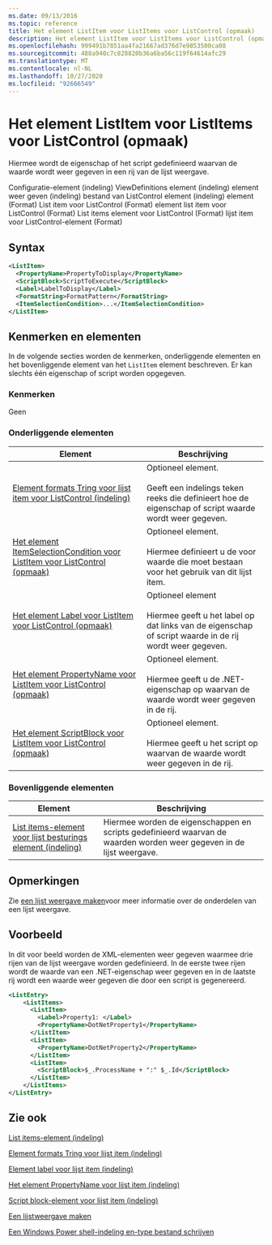 ```yaml
---
ms.date: 09/13/2016
ms.topic: reference
title: Het element ListItem voor ListItems voor ListControl (opmaak)
description: Het element ListItem voor ListItems voor ListControl (opmaak)
ms.openlocfilehash: 999491b7851aa4fa21667ad376d7e9853500ca08
ms.sourcegitcommit: 488a940c7c828820b36a6ba56c119f64614afc29
ms.translationtype: MT
ms.contentlocale: nl-NL
ms.lasthandoff: 10/27/2020
ms.locfileid: "92666549"
---
```

# <a name="listitem-element-for-listitems-for-listcontrol-format"></a>Het element ListItem voor ListItems voor ListControl (opmaak)

Hiermee wordt de eigenschap of het script gedefinieerd waarvan de waarde wordt weer gegeven in een rij van de lijst weergave.

Configuratie-element (indeling) ViewDefinitions element (indeling) element weer geven (indeling) bestand van ListControl element (indeling) element (Format) List item voor ListControl (Format) element list item voor ListControl (Format) List items element voor ListControl (Format) lijst item voor ListControl-element (Format)

## <a name="syntax"></a>Syntax

```xml
<ListItem>
  <PropertyName>PropertyToDisplay</PropertyName>
  <ScriptBlock>ScriptToExecute</ScriptBlock>
  <Label>LabelToDisplay</Label>
  <FormatString>FormatPattern</FormatString>
  <ItemSelectionCondition>...</ItemSelectionCondition>
</ListItem>
```

## <a name="attributes-and-elements"></a>Kenmerken en elementen

In de volgende secties worden de kenmerken, onderliggende elementen en het bovenliggende element van het `ListItem` element beschreven. Er kan slechts één eigenschap of script worden opgegeven.

### <a name="attributes"></a>Kenmerken

Geen

### <a name="child-elements"></a>Onderliggende elementen

|Element|Beschrijving|
|-------------|-----------------|
|[Element formats Tring voor lijst item voor ListControl (indeling)](./formatstring-element-for-listitem-for-listcontrol-format.md)|Optioneel element.<br /><br /> Geeft een indelings teken reeks die definieert hoe de eigenschap of script waarde wordt weer gegeven.|
|[Het element ItemSelectionCondition voor ListItem voor ListControl (opmaak)](./itemselectioncondition-element-for-listitem-for-listcontrol-format.md)|Optioneel element.<br /><br /> Hiermee definieert u de voor waarde die moet bestaan voor het gebruik van dit lijst item.|
|[Het element Label voor ListItem voor ListControl (opmaak)](./label-element-for-listitem-for-listcontrol-format.md)|Optioneel element<br /><br /> Hiermee geeft u het label op dat links van de eigenschap of script waarde in de rij wordt weer gegeven.|
|[Het element PropertyName voor ListItem voor ListControl (opmaak)](./propertyname-element-for-listitem-for-listcontrol-format.md)|Optioneel element.<br /><br /> Hiermee geeft u de .NET-eigenschap op waarvan de waarde wordt weer gegeven in de rij.|
|[Het element ScriptBlock voor ListItem voor ListControl (opmaak)](./scriptblock-element-for-listitem-for-listcontrol-format.md)|Optioneel element.<br /><br /> Hiermee geeft u het script op waarvan de waarde wordt weer gegeven in de rij.|

### <a name="parent-elements"></a>Bovenliggende elementen

|Element|Beschrijving|
|-------------|-----------------|
|[List items-element voor lijst besturings element (indeling)](./listitems-element-for-listentry-for-listcontrol-format.md)|Hiermee worden de eigenschappen en scripts gedefinieerd waarvan de waarden worden weer gegeven in de lijst weergave.|

## <a name="remarks"></a>Opmerkingen

Zie [een lijst weergave maken](./creating-a-list-view.md)voor meer informatie over de onderdelen van een lijst weergave.

## <a name="example"></a>Voorbeeld

In dit voor beeld worden de XML-elementen weer gegeven waarmee drie rijen van de lijst weergave worden gedefinieerd. In de eerste twee rijen wordt de waarde van een .NET-eigenschap weer gegeven en in de laatste rij wordt een waarde weer gegeven die door een script is gegenereerd.

```xml
<ListEntry>
    <ListItems>
      <ListItem>
        <Label>Property1: </Label>
        <PropertyName>DotNetProperty1</PropertyName>
      </ListItem>
      <ListItem>
        <PropertyName>DotNetProperty2</PropertyName>
      </ListItem>
      <ListItem>
        <ScriptBlock>$_.ProcessName + ":" $_.Id</ScriptBlock>
      </ListItem>
    </ListItems>
</ListEntry>

```

## <a name="see-also"></a>Zie ook

[List items-element (indeling)](./listitems-element-for-listentry-for-listcontrol-format.md)

[Element formats Tring voor lijst item (indeling)](./formatstring-element-for-listitem-for-listcontrol-format.md)

[Element label voor lijst item (indeling)](./label-element-for-listitem-for-listcontrol-format.md)

[Het element PropertyName voor lijst item (indeling)](./propertyname-element-for-listitem-for-listcontrol-format.md)

[Script block-element voor lijst item (indeling)](./scriptblock-element-for-listitem-for-listcontrol-format.md)

[Een lijstweergave maken](./creating-a-list-view.md)

[Een Windows Power shell-indeling en-type bestand schrijven](./writing-a-powershell-formatting-file.md)
